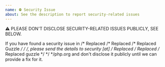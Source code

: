 ```yaml
---
name: ⛔ Security Issue
about: See the description to report security-related issues
---
```


⚠ PLEASE DON'T DISCLOSE SECURITY-RELATED ISSUES PUBLICLY, SEE BELOW.

If you have found a security issue in /* Replaced /* Replaced /* Replaced Guzzle */ */ */, please send the details to
security [at] /* Replaced /* Replaced /* Replaced guzzle */ */ */php.org  and don't disclose it publicly until we can provide a
fix for it.
